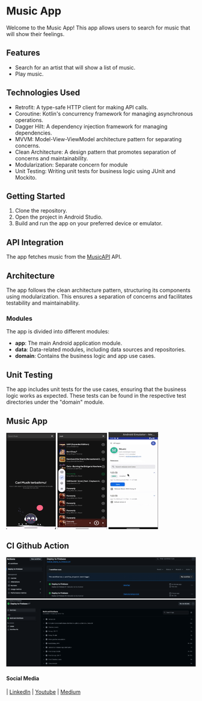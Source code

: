 # Music App

Welcome to the Music App! This app allows users to search for music that will show their feelings.

## Features

- Search for an artist that will show a list of music.
- Play music.

## Technologies Used

- Retrofit: A type-safe HTTP client for making API calls.
- Coroutine: Kotlin's concurrency framework for managing asynchronous operations.
- Dagger Hilt: A dependency injection framework for managing dependencies.
- MVVM: Model-View-ViewModel architecture pattern for separating concerns.
- Clean Architecture: A design pattern that promotes separation of concerns and maintainability.
- Modularization: Separate concern for module
- Unit Testing: Writing unit tests for business logic using JUnit and Mockito.


## Getting Started

1. Clone the repository.
2. Open the project in Android Studio.
3. Build and run the app on your preferred device or emulator.

## API Integration

The app fetches music from the [MusicAPI](https://itunes.apple.com/) API.

## Architecture

The app follows the clean architecture pattern, structuring its components using modularization. This ensures a separation of concerns and facilitates testability and maintainability.

### Modules

The app is divided into different modules:

- **app**: The main Android application module.
- **data**: Data-related modules, including data sources and repositories.
- **domain**: Contains the business logic and app use cases.

## Unit Testing

The app includes unit tests for the use cases, ensuring that the business logic works as expected. These tests can be found in the respective test directories under the "domain" module.

## Music App
<img src="media/img_initial.png" width="132" height="257" /> <img src="media/img_list.png" width="132" height="257" /> 
![Music App](media/music_app.gif)

## CI Github Action
<img src="media/github_action_1.png"/>
<img src="media/github_action_2.png"/>

#### Social Media
| [LinkedIn](https://www.linkedin.com/in/renalsa18/) | [Youtube](https://www.youtube.com/channel/UCU9kq_235U9rEYT6v6DE_tQ?view_as=subscriber) | [Medium](https://renaldysabdo.medium.com)
